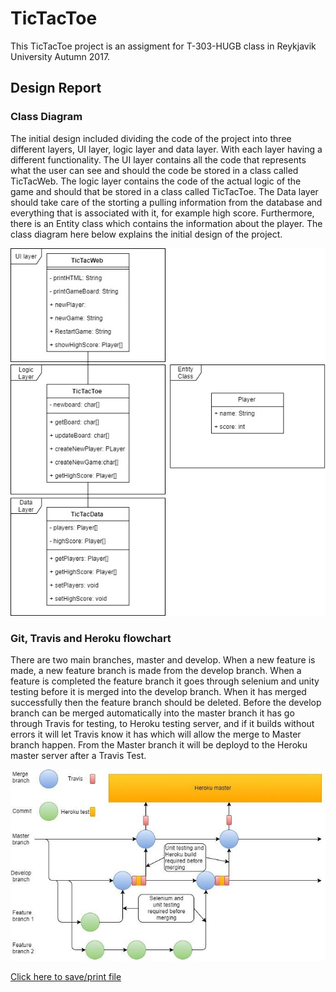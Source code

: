 # TicTacToe
This TicTacToe project is an assigment for T-303-HUGB class in Reykjavik University Autumn 2017.

## Design Report

### Class Diagram
The initial design included dividing the code of the project into three different layers, UI layer, logic layer and data layer. With each layer having a different functionality. The UI layer contains all the code that represents what the user can see and should the code be stored in a class called TicTacWeb. The logic layer contains the code of the actual logic of the game and should that be stored in a class called TicTacToe. The Data layer should take care of the storting a pulling information from the database and everything that is associated with it, for example high score. Furthermore, there is an Entity class which contains the information about the player. The class diagram here below explains the initial design of the project. 

<img src="https://github.com/SkolaRapp/TicTacToe/blob/pdf/docs/images/classDiagram.jpg" alt="classDiagram" width="600" />

### Git, Travis and Heroku flowchart
There are two main branches, master and develop. When a new feature is 
made, a new feature branch is made from the develop branch. When a feature
is completed the feature branch it goes through selenium and unity testing before it is merged into the develop branch.  When it has merged successfully then the feature branch should be deleted. Before the develop branch can be merged automatically into the master branch it has go through Travis for testing, to Heroku testing server, and if it builds without errors it will let Travis know it has which will allow the merge to Master branch happen. From the Master branch it will be deployd to the Heroku master server after a Travis Test.

<img src="https://github.com/SkolaRapp/TicTacToe/blob/pdf/docs/images/git.jpg" alt="classDiagram" width="600" />


[Click here to save/print file](https://gitprint.com/SkolaRapp/TicTacToe/blob/pdf/docs/designReport.md?download)